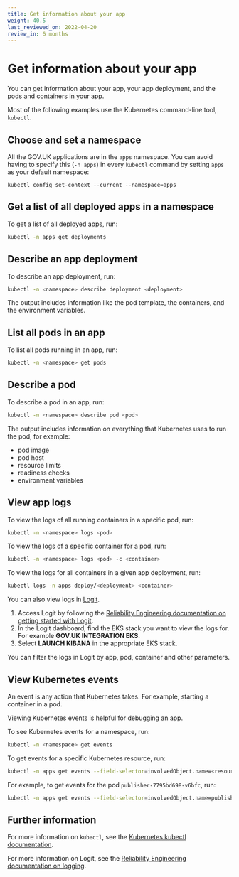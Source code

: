 ```yaml
---
title: Get information about your app
weight: 40.5
last_reviewed_on: 2022-04-20
review_in: 6 months
---
```


# Get information about your app

You can get information about your app, your app deployment, and the pods and containers in your app.

Most of the following examples use the Kubernetes command-line tool, `kubectl`.

## Choose and set a namespace

All the GOV.UK applications are in the `apps` namespace. You can avoid having to specify this (`-n apps`) in every `kubectl` command by setting `apps` as your default namespace:

`kubectl config set-context --current --namespace=apps`

## Get a list of all deployed apps in a namespace

To get a list of all deployed apps, run:

```sh
kubectl -n apps get deployments
```

## Describe an app deployment

To describe an app deployment, run:

```sh
kubectl -n <namespace> describe deployment <deployment>
```
The output includes information like the pod template, the containers, and the environment variables.

## List all pods in an app

To list all pods running in an app, run:

```sh
kubectl -n <namespace> get pods
```

## Describe a pod

To describe a pod in an app, run:

```sh
kubectl -n <namespace> describe pod <pod>
```

The output includes information on everything that Kubernetes uses to run the pod, for example:

- pod image
- pod host
- resource limits
- readiness checks
- environment variables

## View app logs

To view the logs of all running containers in a specific pod, run:

```sh
kubectl -n <namespace> logs <pod>
```

To view the logs of a specific container for a pod, run:

```sh
kubectl -n <namespace> logs <pod> -c <container>
```

To view the logs for all containers in a given app deployment, run:

```sh
kubectl logs -n apps deploy/<deployment> <container>
```

You can also view logs in [Logit](https://logit.io/).

1. Access Logit by following the [Reliability Engineering documentation on getting started with Logit](https://reliability-engineering.cloudapps.digital/logging.html#get-started-with-logit).
1. In the Logit dashboard, find the EKS stack you want to view the logs for. For example __GOV.UK INTEGRATION EKS__.
1. Select __LAUNCH KIBANA__ in the appropriate EKS stack.

You can filter the logs in Logit by app, pod, container and other parameters.

## View Kubernetes events

An event is any action that Kubernetes takes. For example, starting a container in a pod.

Viewing Kubernetes events is helpful for debugging an app.

To see Kubernetes events for a namespace, run:

```sh
kubectl -n <namespace> get events
```

To get events for a specific Kubernetes resource, run:

```sh
kubectl -n apps get events --field-selector=involvedObject.name=<resource>
```

For example, to get events for the pod `publisher-7795bd698-v6bfc`, run:

```sh
kubectl -n apps get events --field-selector=involvedObject.name=publisher-7795bd698-v6bfc
```

## Further information

For more information on `kubectl`, see the [Kubernetes kubectl documentation](https://kubernetes.io/docs/reference/kubectl/).

For more information on Logit, see the [Reliability Engineering documentation on logging](https://reliability-engineering.cloudapps.digital/logging.html#logging).
